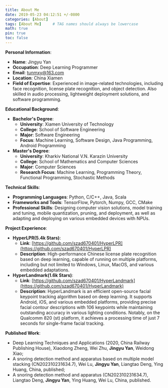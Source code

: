 ```yaml
---
title: About Me
date: 2019-05-23 04:12:51 +/-0800
categories: [About]
tags: [About Me]     # TAG names should always be lowercase
math: true
pin: true
toc: false
---
```


**Personal Information**:
- **Name**: Jingyu Yan
- **Occupation**: Deep Learning Programmer
- **Email**: tunmxy@163.com
- **Location**: China Xiamen
- **Field of Expertise**: Experienced in image-related technologies, including face recognition, license plate recognition, and object detection. Also skilled in audio processing, lightweight deployment solutions, and software programming.


**Educational Background**:
- **Bachelor's Degree**:
  - **University**: Xiamen University of Technology
  - **College**: School of Software Engineering
  - **Major**: Software Engineering
  - **Focus**: Machine Learning, Software Design, Java Programming, Android Programming
- **Master's Degree**:
  - **University**: Kharkiv National V.N. Karazin University
  - **College**: School of Mathematics and Computer Sciences
  - **Major**: Computer Sciences
  - **Research Focus**: Machine Learning, Programming Theory, Functional Programming, Stochastic Methods



**Technical Skills**:
- **Programming Languages**: Python, C/C++, Java, Scala
- **Frameworks and Tools**: TensorFlow, Pytorch, Numpy, GCC, CMake
- **Professional Skills**: Designing computer vision solutions, model training and tuning, mobile quantization, pruning, and deployment, as well as adapting and deploying on various embedded devices with NPUs.

**Project Experience**:
  - **HyperLPR(5.4k Stars)**:
    - **Link**: [https://github.com/szad670401/HyperLPR](https://github.com/szad670401/HyperLPR)
    - **Description**: High-performance Chinese license plate recognition based on deep learning, capable of running on multiple platforms, including but not limited to Windows, Linux, MacOS, and various embedded adaptations.
  - **HyperLandmark(1.6k Stars)**:
    - **Link**: [https://github.com/szad670401/HyperLandmark](https://github.com/szad670401/HyperLandmark)
    - **Description**: HyperLandmark is an efficient open-source facial keypoint tracking algorithm based on deep learning. It supports Android, iOS, and various embedded platforms, providing precise facial contour descriptions with 106 keypoints while maintaining outstanding accuracy in various lighting conditions. Notably, on the Qualcomm 820 (st) platform, it achieves a processing time of just 7 seconds for single-frame facial tracking.

**Published Work**:
-  Deep Learning Techniques and Applications (2020, China Railway Publishing House), Xiaodong Zheng, Wei Zhu, **Jingyu Yan**, Weidong Xiao;
- A snoring detection method and apparatus based on multiple model stacking (CN202310231634.7), Wei Lu, **Jingyu Yan**, Liangtao Deng, Ying Huang, China, published;
- A snoring detection method and apparatus (CN202310231634.7), Liangtao Deng, **Jingyu Yan**, Ying Huang, Wei Lu, China, published.